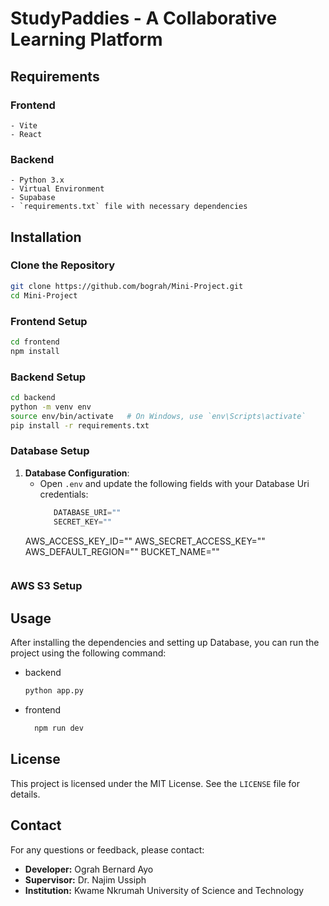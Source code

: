 # StudyPaddies - A Collaborative Learning Platform
## Requirements
   ### Frontend
    - Vite
    - React
  ### Backend
    - Python 3.x
    - Virtual Environment
    - Supabase
    - `requirements.txt` file with necessary dependencies

## Installation

### Clone the Repository
```bash
git clone https://github.com/bograh/Mini-Project.git
cd Mini-Project
```

### Frontend Setup
```bash
cd frontend
npm install
```

### Backend Setup
```bash
cd backend
python -m venv env
source env/bin/activate   # On Windows, use `env\Scripts\activate`
pip install -r requirements.txt
```


### Database Setup
1. **Database Configuration**:
   - Open `.env` and update the following fields with your Database Uri credentials:
     ```python
     	DATABASE_URI=""
     	SECRET_KEY=""
	AWS_ACCESS_KEY_ID=""
	AWS_SECRET_ACCESS_KEY=""
	AWS_DEFAULT_REGION=""
	BUCKET_NAME=""
     ```

### AWS S3 Setup


## Usage
After installing the dependencies and setting up Database, you can run the project using the following command:
- backend
  ```bash
  python app.py
  ```
- frontend
  ```bash
    npm run dev
  ```

## License
This project is licensed under the MIT License. See the `LICENSE` file for details.

## Contact
For any questions or feedback, please contact:
- **Developer:** Ograh Bernard Ayo
- **Supervisor:** Dr. Najim Ussiph
- **Institution:** Kwame Nkrumah University of Science and Technology
